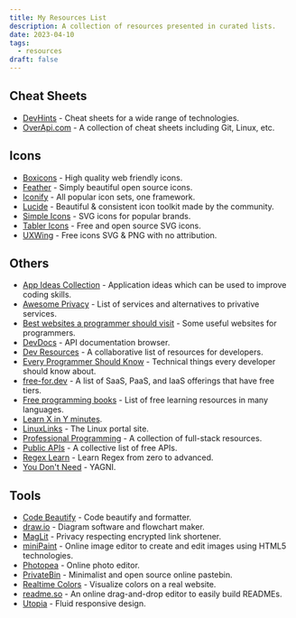 ```yaml
---
title: My Resources List
description: A collection of resources presented in curated lists.
date: 2023-04-10
tags:
  - resources
draft: false
---
```


## Cheat Sheets

- [DevHints](https://devhints.io/) - Cheat sheets for a wide range of technologies.
- [OverApi.com](https://overapi.com/) - A collection of cheat sheets including Git, Linux, etc.

## Icons

- [Boxicons](https://boxicons.com/) - High quality web friendly icons.
- [Feather](https://feathericons.com/) - Simply beautiful open source icons.
- [Iconify](https://iconify.design/) - All popular icon sets, one framework.
- [Lucide](https://lucide.dev/) - Beautiful & consistent icon toolkit made by the community.
- [Simple Icons](https://simpleicons.org/) - SVG icons for popular brands.
- [Tabler Icons](https://tabler-icons.io/) - Free and open source SVG icons.
- [UXWing](https://uxwing.com/) - Free icons SVG & PNG with no attribution.

## Others

- [App Ideas Collection](https://github.com/florinpop17/app-ideas) - Application ideas which can be used to improve coding skills.
- [Awesome Privacy](https://github.com/pluja/awesome-privacy) - List of services and alternatives to privative services.
- [Best websites a programmer should visit](https://github.com/sdmg15/Best-websites-a-programmer-should-visit) - Some useful websites for programmers.
- [DevDocs](https://devdocs.io/) - API documentation browser.
- [Dev Resources](https://devresourc.es/) - A collaborative list of resources for developers.
- [Every Programmer Should Know](https://github.com/mtdvio/every-programmer-should-know) - Technical things every developer should know about.
- [free-for.dev](https://github.com/ripienaar/free-for-dev) - A list of SaaS, PaaS, and IaaS offerings that have free tiers.
- [Free programming books](https://github.com/EbookFoundation/free-programming-books) - List of free learning resources in many languages.
- [Learn X in Y minutes](https://learnxinyminutes.com/).
- [LinuxLinks](https://www.linuxlinks.com/) - The Linux portal site.
- [Professional Programming](https://github.com/charlax/professional-programming) - A collection of full-stack resources.
- [Public APIs](https://github.com/public-apis/public-apis) - A collective list of free APIs.
- [Regex Learn](https://regexlearn.com/) - Learn Regex from zero to advanced.
- [You Don't Need](https://github.com/you-dont-need/You-Dont-Need) - YAGNI.

## Tools

- [Code Beautify](https://codebeautify.org/) - Code beautify and formatter.
- [draw.io](https://www.drawio.com/) - Diagram software and flowchart maker.
- [MagLit](https://maglit.me/) - Privacy respecting encrypted link shortener.
- [miniPaint](https://viliusle.github.io/miniPaint/) - Online image editor to create and edit images using HTML5 technologies.
- [Photopea](https://www.photopea.com/) - Online photo editor.
- [PrivateBin](https://privatebin.net/) - Minimalist and open source online pastebin.
- [Realtime Colors](https://realtimecolors.com/) - Visualize colors on a real website.
- [readme.so](https://readme.so/) - An online drag-and-drop editor to easily build READMEs.
- [Utopia](https://utopia.fyi/) - Fluid responsive design.
